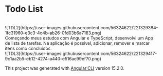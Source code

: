 # Todo List
<br>
![TDL2](https://user-images.githubusercontent.com/56324622/221329384-1fc31960-e3c3-4c4b-ab26-0fd03b6a7183.png)
<br>
Começando meus estudos com Angular e TypeScript, desenvolvi um App de lista de tarefas.
Na aplicação é possivel, adicionar, remover e marcar itens como concluídos.
<br>
![TDL3](https://user-images.githubusercontent.com/56324622/221329417-9c1aa2b5-eb12-4274-a440-e516ac99ef70.png)
<br>




This project was generated with [Angular CLI](https://github.com/angular/angular-cli) version 15.2.0.
